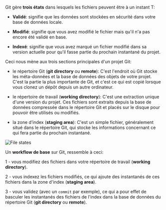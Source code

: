 Git gère **trois états** dans lesquels les fichiers peuvent être à un instant T:
- **Validé**: signifie que les données sont stockées en sécurité dans votre base
  de données locale.

- **Modifié**: signifie que vous avez modifié le fichier mais qu'il n'a pas
  encore été validé en base.

- **Indexé**: signifie que vous avez marqué un fichier modifié dans sa version
  actuelle pour qu'il fasse partie du prochain instantané du projet.


Ceci nous mène aux trois sections principales d'un projet Git:
- le répertoire Git (**git directory** ou **remote**): C'est l'endroit où Git
  stocke les méta-données et la base de données des objets de votre projet.
  C'est la partie la plus importante de Git, et c'est ce qui est copié lorsque
  vous clonez un dépôt depuis un autre ordinateur.

- le répertoire de travail (**working directory**): C'est une extraction unique
  d'une version du projet. Ces fichiers sont extraits depuis la base de données
  compressée dans le répertoire Git et placés sur le disque pour pouvoir être
  utilisés ou modifiés.

- la zone d’index (**staging area**): C'est un simple fichier, généralement situé
  dans le répertoire Git, qui stocke les informations concernant ce qui fera
  partie du prochain instantané.

![File states](/fmanadi/courses/git/git_formation__part2/assets/areas.png)


Un **workflow de base** sur Git, ressemble à ceci:

1 - vous modifiez des fichiers dans votre répertoire de travail (**working directory**).

2 - vous indexez les fichiers modifiés, ce qui ajoute des instantanés de ces
    fichiers dans la zone d'index (**staging area**).

3 - vous validez (avec un `commit` par exemple), ce qui a pour effet de basculer
    les instantanés des fichiers de l'index dans la base de données du répertoire
    Git (**git directory** ou **remote**).

